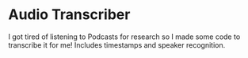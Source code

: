 # Audio Transcriber
I got tired of listening to Podcasts for research so I made some code to transcribe it for me! Includes timestamps and speaker recognition.
